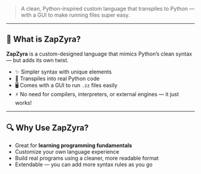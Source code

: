 > A clean, Python-inspired custom language that transpiles to Python — with a GUI to make running files super easy.

---

## 🧠 What is ZapZyra?

**ZapZyra** is a custom-designed language that mimics Python’s clean syntax — but adds its own twist.

- ✨ Simpler syntax with unique elements
- 🔁 Transpiles into real Python code
- 🖥️ Comes with a GUI to run `.zz` files easily
- ⚡ No need for compilers, interpreters, or external engines — it just works!

---

## 🔍 Why Use ZapZyra?

- Great for **learning programming fundamentals**
- Customize your own language experience
- Build real programs using a cleaner, more readable format
- Extendable — you can add more syntax rules as you go

